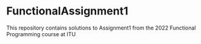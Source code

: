 # FunctionalAssignment1

This repository contains solutions to Assignment1 from the 2022 Functional Programming course at ITU
